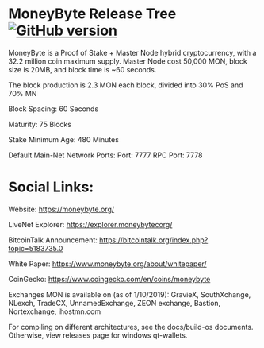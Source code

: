 # MoneyByte Release Tree [![GitHub version](https://img.shields.io/badge/Version-1.3.0.0-brightgreen.svg)](https://github.com/moneybyte/moneybyte)

MoneyByte is a Proof of Stake + Master Node hybrid cryptocurrency, with a 32.2 million coin maximum supply. Master Node cost 50,000 MON, block size is 20MB, and block time is ~60 seconds.

The block production is 2.3 MON each block, divided into 30% PoS and 70% MN

Block Spacing: 60 Seconds

Maturity: 75 Blocks

Stake Minimum Age: 480 Minutes

Default Main-Net Network Ports:
Port: 7777
RPC Port: 7778

# Social Links:

Website: https://moneybyte.org/

LiveNet Explorer: https://explorer.moneybytecorg/

BitcoinTalk Announcement: https://bitcointalk.org/index.php?topic=5183735.0

White Paper: https://www.moneybyte.org/about/whitepaper/

CoinGecko: https://www.coingecko.com/en/coins/moneybyte

Exchanges MON is available on (as of 1/10/2019): GravieX, SouthXchange, NLexch, TradeCX, UnnamedExchange, ZEON exchange, Bastion, Nortexchange, ihostmn.com

For compiling on different architectures, see the docs/build-os documents. Otherwise, view releases page for windows qt-wallets.
